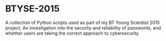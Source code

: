 # BTYSE-2015
A collection of Python scripts used as part of my BT Young Scientist 2015 project; An investigation into the security and reliability of passwords, and whether users are taking the correct approach to cybersecurity
